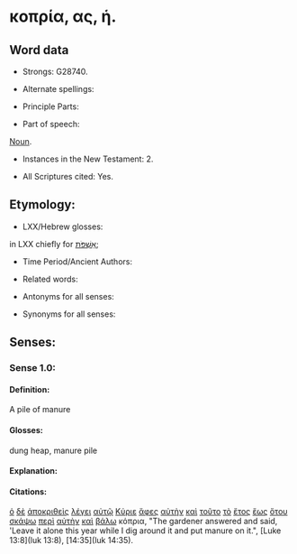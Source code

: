 # κοπρία, ας, ἡ.

<!-- Status: S2=Needs2ndReview -->
<!-- Lexica used for edits: BDAG, FFM, LN, BN, A-S -->

## Word data

* Strongs: G28740.


* Alternate spellings:

* Principle Parts: 

* Part of speech: 

[Noun](http://ugg.readthedocs.io/en/latest/noun.html).

* Instances in the New Testament: 2.

* All Scriptures cited: Yes.

## Etymology: 

* LXX/Hebrew glosses: 

in LXX chiefly for [אַשְׁפֹּת](//en-uhal/H0830);

* Time Period/Ancient Authors: 

* Related words: 

* Antonyms for all senses:

* Synonyms for all senses: 

## Senses:

### Sense 1.0:

#### Definition: 

A pile of manure

#### Glosses:

dung heap, manure pile

#### Explanation:


#### Citations:

[ὁ](../G35880/01.md) [δὲ](../G11610/01.md) [ἀποκριθεὶς](../G06110/01.md) [λέγει](../G30040/01.md) [αὐτῷ](../G08460/01.md) [Κύριε](../G29620/01.md) [ἄφες](../G08630/01.md) [αὐτὴν](../G08460/01.md) [καὶ](../G25320/01.md) [τοῦτο](../G37780/01.md) [τὸ](../G35880/01.md) [ἔτος](../G20940/01.md) [ἕως](../G21930/01.md) [ὅτου](../G37480/01.md) [σκάψω](../G46260/01.md) [περὶ](../G40120/01.md) [αὐτὴν](../G08460/01.md) [καὶ](../G25320/01.md) [βάλω](../G09060/01.md) κόπρια, 
"The gardener answered and said, 'Leave it alone this year while I dig around it and put manure on it.", 
[Luke 13:8](luk 13:8),  [14:35](luk 14:35). 
